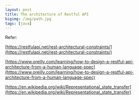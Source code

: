 ```yaml
---
layout: post
title: The architecture of Restful API
bigimg: /img/path.jpg
tags: [java]
---
```





Refer:

[https://restfulapi.net/rest-architectural-constraints/](https://restfulapi.net/rest-architectural-constraints/)

[https://www.oreilly.com/learning/how-to-design-a-restful-api-architecture-from-a-human-language-spec](https://www.oreilly.com/learning/how-to-design-a-restful-api-architecture-from-a-human-language-spec)

[https://en.wikipedia.org/wiki/Representational_state_transfer](https://en.wikipedia.org/wiki/Representational_state_transfer)


